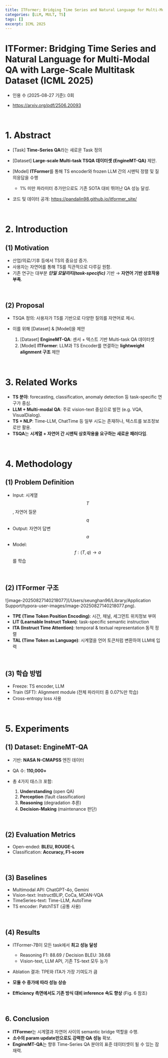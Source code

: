 ```yaml
---
title: ITFormer; Bridging Time Series and Natural Language for Multi-Modal QA with Large-Scale Multitask Dataset
categories: [LLM, MULT, TS]
tags: []
excerpt: ICML 2025
---
```


<script src="https://cdn.mathjax.org/mathjax/latest/MathJax.js?config=TeX-AMS-MML_HTMLorMML" type="text/javascript"></script>

# ITFormer: Bridging Time Series and Natural Language for Multi-Modal QA with Large-Scale Multitask Dataset (ICML 2025)

- 인용 수 (2025-08-27 기준): 0회

- https://arxiv.org/pdf/2506.20093

<br>

# **1. Abstract**

- [Task] **Time-Series QA**라는 새로운 Task 정의
- [Dataset] **Large-scale Multi-task TSQA 데이터셋 (EngineMT-QA)** 제안.
- [Model] **ITFormer**를 통해 TS encoder와 frozen LLM 간의 시맨틱 정렬 및 질의응답을 수행
  - 1% 미만 파라미터 추가만으로도 기존 SOTA 대비 뛰어난 QA 성능 달성.

- 코드 및 데이터 공개: https://pandalin98.github.io/itformer_site/ 

<br>

# **2. Introduction**

## (1) **Motivation**

- 산업/의료/기후 등에서 TS의 중요성 증가.
- 사용자는 자연어를 통해 TS를 직관적으로 다루길 원함.
- 기존 연구는 대부분 ***단일 모달리티(task-specific)*** 기반 → **자연어 기반 상호작용 부족**.

<br>

## (2) **Proposal**

- TSQA 정의: 사용자가 TS를 기반으로 다양한 질의를 자연어로 제시.

- 이를 위해 [Dataset] & [Model]을 제안

  1. [Dataset] **EngineMT-QA**: 센서 + 텍스트 기반 Multi-task QA 데이터셋
  2. [Model] **ITFormer**: LLM과 TS Encoder를 연결하는 **lightweight alignment 구조** 제안 
  

<br>

# **3. Related Works**

- **TS 분야**: forecasting, classification, anomaly detection 등 task-specific 연구가 중심.
- **LLM + Multi-modal QA**: 주로 vision-text 중심으로 발전 (e.g. VQA, VisualDialog).
- **TS + NLP**: Time-LLM, ChatTime 등 일부 시도는 존재하나, 텍스트를 보조정보로만 활용.
- **TSQA**는 **시계열 + 자연어 간 시맨틱 상호작용을 요구하는 새로운 패러다임**.

<br>

# **4. Methodology**

## **(1) Problem Definition**

- Input: 시계열 $$T$$, 자연어 질문 $$q$$
- Output: 자연어 답변 $$a$$
- Model: $$f : (T, q) → a$$ 를 학습

<br>

## **(2) ITFormer 구조**

![image-20250827140218077](/Users/seunghan96/Library/Application Support/typora-user-images/image-20250827140218077.png).

- **TPE (Time Token Position Encoding)**: 시간, 채널, 세그먼트 위치정보 부여
- **LIT (Learnable Instruct Token)**: task-specific semantic instruction
- **ITA (Instruct Time Attention)**: temporal & textual representation 동적 정렬
- **TAL (Time Token as Language)**: 시계열을 언어 토큰처럼 변환하여 LLM에 입력

<br>

## **(3) 학습 방법**

- Freeze: TS encoder, LLM
- Train (SFT): Alignment module (전체 파라미터 중 0.07%만 학습)
- Cross-entropy loss 사용 

<br>

# **5. Experiments**

## **(1) Dataset: EngineMT-QA**

- 기반: **NASA N-CMAPSS** 엔진 데이터

- QA 수: **110,000+**

- 총 4가지 태스크 포함:

  1. **Understanding** (open QA)
  2. **Perception** (fault classification)
  3. **Reasoning** (degradation 추론)
  4. **Decision-Making** (maintenance 판단)
  

<br>

## (2) **Evaluation Metrics**

- Open-ended: **BLEU, ROUGE-L**
- Classification: **Accuracy, F1-score**

<br>

## (3) **Baselines**

- Multimodal API: ChatGPT-4o, Gemini
- Vision-text: InstructBLIP, CoCa, MCAN-VQA
- TimeSeries-text: Time-LLM, AutoTime
- TS encoder: PatchTST (공통 사용)

<br>

## (4) **Results**

- ITFormer-7B이 모든 task에서 **최고 성능 달성**

  - Reasoning F1: 88.69 / Decision BLEU: 38.68
  - Vision-text, LLM API, 기존 TS-text 모두 능가
  
- Ablation 결과: TPE와 ITA가 가장 기여도가 큼

- **모듈 수 증가에 따라 성능 상승**

- **Efficiency 측면에서도 기존 방식 대비 inference 속도 향상** (Fig. 6 참조) 

<br>

## **6. Conclusion**

- **ITFormer**는 시계열과 자연어 사이의 semantic bridge 역할을 수행.
- **소수의 param update만으로도 강력한 QA 성능** 확보.
- **EngineMT-QA**는 향후 Time-Series QA 분야의 표준 데이터셋이 될 수 있는 잠재력.
